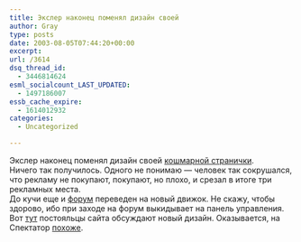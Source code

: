 ```yaml
---
title: Экслер наконец поменял дизайн своей
author: Gray
type: posts
date: 2003-08-05T07:44:20+00:00
excerpt:
url: /3614
dsq_thread_id:
  - 3446814624
esml_socialcount_LAST_UPDATED:
  - 1497186007
essb_cache_expire:
  - 1614012932
categories:
  - Uncategorized

---
```








Экслер наконец поменял дизайн своей <a href="http://exler.ru/" target="_blank">кошмарной странички</a>.  
Ничего так получилось. Одного не понимаю &#8212; человек так сокрушался, что рекламу не покупают, покупают, но плохо, и срезал в итоге три рекламных места.  
До кучи еще и <a href="http://forum.exler.ru/ib/index.php" target="_blank">форум</a> переведен на новый движок. Не скажу, чтобы здорово, ибо при заходе на форум выкидывает на панель управления.  
Вот <a href="http://forum.exler.ru/ib/index.php?showtopic=36980" target="_blank">тут</a> постояльцы сайта обсуждают новый дизайн. Оказывается, на Спектатор <a href="http://web.archive.org/web/20010301225902/http://spectator.ru/" target="_blank">похоже</a>.